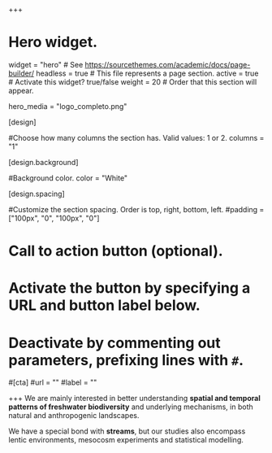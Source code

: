 

+++
# Hero widget.
widget = "hero"  # See https://sourcethemes.com/academic/docs/page-builder/
headless = true  # This file represents a page section.
active = true # Activate this widget? true/false
weight = 20  # Order that this section will appear.

hero_media = "logo_completo.png"

[design]

#Choose how many columns the section has. Valid values: 1 or 2.
columns = "1"

  
[design.background]

#Background color.
color = "White"

[design.spacing]

#Customize the section spacing. Order is top, right, bottom, left.
#padding = ["100px", "0", "100px", "0"]


# Call to action button (optional).
#   Activate the button by specifying a URL and button label below.
#   Deactivate by commenting out parameters, prefixing lines with `#`.
#[cta]
  #url = ""
  #label = ""
  
+++
We are mainly interested in better understanding **spatial and temporal patterns of freshwater biodiversity** and underlying mechanisms, in both natural and anthropogenic landscapes. 

We have a special bond with **streams**, but our studies also encompass lentic environments, mesocosm experiments and statistical modelling.







